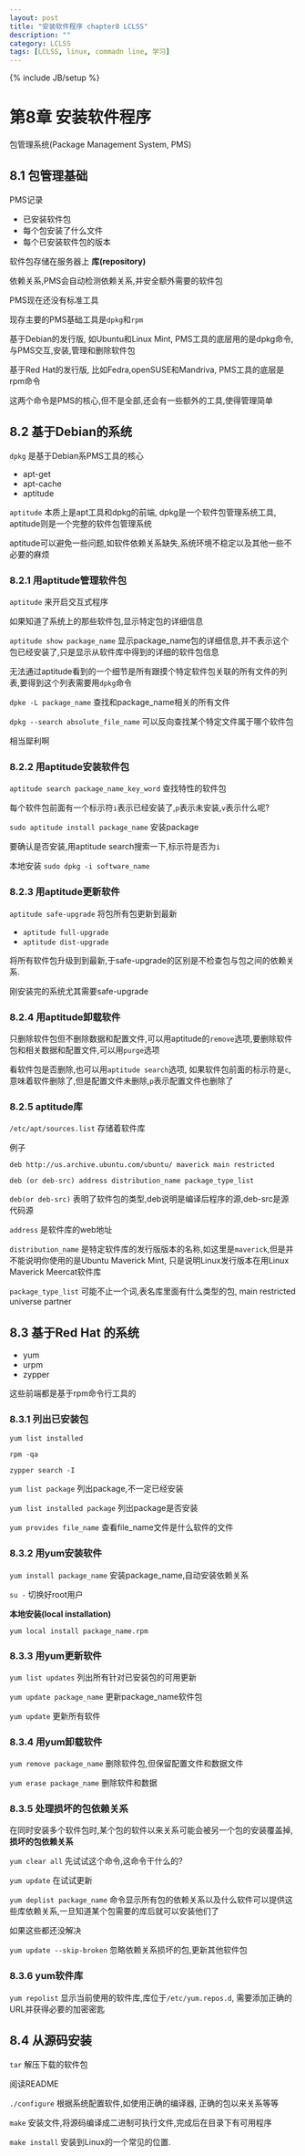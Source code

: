 ```yaml
---
layout: post
title: "安装软件程序 chapter8 LCLSS"
description: ""
category: LCLSS
tags: [LCLSS, linux, commadn line, 学习]
---
```

{% include JB/setup %}

# 第8章 安装软件程序

包管理系统(Package Management System, PMS)

## 8.1 包管理基础

PMS记录

* 已安装软件包
* 每个包安装了什么文件
* 每个已安装软件包的版本

软件包存储在服务器上 **库(repository)**

依赖关系,PMS会自动检测依赖关系,并安全额外需要的软件包

PMS现在还没有标准工具

现存主要的PMS基础工具是`dpkg`和`rpm`

基于Debian的发行版, 如Ubuntu和Linux Mint, PMS工具的底层用的是dpkg命令,与PMS交互,安装,管理和删除软件包

基于Red Hat的发行版, 比如Fedra,openSUSE和Mandriva, PMS工具的底层是rpm命令

这两个命令是PMS的核心,但不是全部,还会有一些额外的工具,使得管理简单

## 8.2 基于Debian的系统

`dpkg` 是基于Debian系PMS工具的核心

* apt-get
* apt-cache
* aptitude

`aptitude` 本质上是apt工具和dpkg的前端, dpkg是一个软件包管理系统工具, aptitude则是一个完整的软件包管理系统

aptitude可以避免一些问题,如软件依赖关系缺失,系统环境不稳定以及其他一些不必要的麻烦

### 8.2.1 用aptitude管理软件包

`aptitude` 来开启交互式程序

如果知道了系统上的那些软件包,显示特定包的详细信息

`aptitude show package_name` 显示package_name包的详细信息,并不表示这个包已经安装了,只是显示从软件库中得到的详细的软件包信息

无法通过aptitude看到的一个细节是所有跟摸个特定软件包关联的所有文件的列表,要得到这个列表需要用`dpkg`命令

`dpke -L package_name` 查找和package_name相关的所有文件

`dpkg --search absolute_file_name` 可以反向查找某个特定文件属于哪个软件包

相当犀利啊

### 8.2.2 用aptitude安装软件包

`aptitude search package_name_key_word` 查找特性的软件包

每个软件包前面有一个标示符`i`表示已经安装了,`p`表示未安装,`v`表示什么呢?

`sudo aptitude install package_name` 安装package

要确认是否安装,用aptitude search搜索一下,标示符是否为`i`

本地安装
`sudo dpkg -i software_name`

### 8.2.3 用aptitude更新软件

`aptitude safe-upgrade` 将包所有包更新到最新

* `aptitude full-upgrade`
* `aptitude dist-upgrade`

将所有软件包升级到到最新,于safe-upgrade的区别是不检查包与包之间的依赖关系.

刚安装完的系统尤其需要safe-upgrade

### 8.2.4 用aptitude卸载软件

只删除软件包但不删除数据和配置文件,可以用aptitude的`remove`选项,要删除软件包和相关数据和配置文件,可以用`purge`选项

看软件包是否删除,也可以用`aptitude search`选项, 如果软件包前面的标示符是`c`,意味着软件删除了,但是配置文件未删除,`p`表示配置文件也删除了

### 8.2.5 aptitude库

`/etc/apt/sources.list` 存储着软件库

例子

    deb http://us.archive.ubuntu.com/ubuntu/ maverick main restricted
	
    deb (or deb-src) address distribution_name package_type_list

`deb(or deb-src)` 表明了软件包的类型,deb说明是编译后程序的源,deb-src是源代码源

`address` 是软件库的web地址

`distribution_name` 是特定软件库的发行版版本的名称,如这里是`maverick`,但是并不能说明你使用的是Ubuntu Maverick Mint, 只是说明Linux发行版本在用Linux Maverick Meercat软件库

`package_type_list` 可能不止一个词,表名库里面有什么类型的包, main restricted universe partner

## 8.3 基于Red Hat 的系统

* yum
* urpm
* zypper

这些前端都是基于rpm命令行工具的

### 8.3.1 列出已安装包

`yum list installed`

`rpm -qa`

`zypper search -I`

`yum list package` 列出package,不一定已经安装

`yum list installed package` 列出package是否安装

`yum provides file_name` 查看file_name文件是什么软件的文件

### 8.3.2 用yum安装软件

`yum install package_name` 安装package_name,自动安装依赖关系

`su -` 切换好root用户

**本地安装(local installation)**

`yum local install package_name.rpm`

### 8.3.3 用yum更新软件

`yum list updates` 列出所有针对已安装包的可用更新

`yum update package_name` 更新package_name软件包

`yum update` 更新所有软件

### 8.3.4 用yum卸载软件

`yum remove package_name` 删除软件包,但保留配置文件和数据文件

`yum erase package_name` 删除软件和数据

### 8.3.5 处理损坏的包依赖关系

在同时安装多个软件包时,某个包的软件以来关系可能会被另一个包的安装覆盖掉,**损坏的包依赖关系**

`yum clear all` 先试试这个命令,这命令干什么的?

`yum update` 在试试更新

`yum deplist package_name` 命令显示所有包的依赖关系以及什么软件可以提供这些库依赖关系,一旦知道某个包需要的库后就可以安装他们了


如果这些都还没解决

`yum update --skip-broken` 忽略依赖关系损坏的包,更新其他软件包

### 8.3.6 yum软件库

`yum repolist` 显示当前使用的软件库,库位于`/etc/yum.repos.d`, 需要添加正确的URL并获得必要的加密密匙

## 8.4 从源码安装

`tar` 解压下载的软件包

阅读README

`./configure` 根据系统配置软件,如使用正确的编译器, 正确的包以来关系等等

`make` 安装文件,将源码编译成二进制可执行文件,完成后在目录下有可用程序

`make install` 安装到Linux的一个常见的位置.

